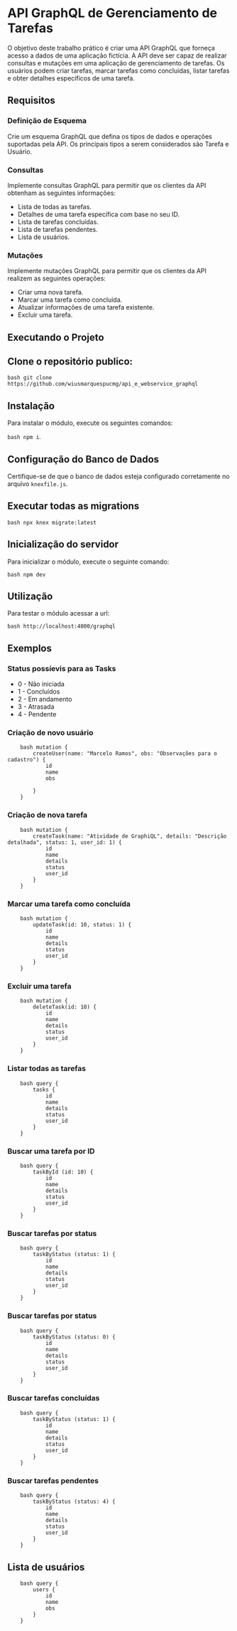 # API GraphQL de Gerenciamento de Tarefas

O objetivo deste trabalho prático é criar uma API GraphQL que forneça acesso a dados de uma aplicação fictícia. A API deve ser capaz de realizar consultas e mutações em uma aplicação de gerenciamento de tarefas. Os usuários podem criar tarefas, marcar tarefas como concluídas, listar tarefas e obter detalhes específicos de uma tarefa.

## Requisitos

### Definição de Esquema

Crie um esquema GraphQL que defina os tipos de dados e operações suportadas pela API. Os principais tipos a serem considerados são Tarefa e Usuário.

### Consultas

Implemente consultas GraphQL para permitir que os clientes da API obtenham as seguintes informações:

- Lista de todas as tarefas.
- Detalhes de uma tarefa específica com base no seu ID.
- Lista de tarefas concluídas.
- Lista de tarefas pendentes.
- Lista de usuários.

### Mutações

Implemente mutações GraphQL para permitir que os clientes da API realizem as seguintes operações:

- Criar uma nova tarefa.
- Marcar uma tarefa como concluída.
- Atualizar informações de uma tarefa existente.
- Excluir uma tarefa.

## Executando o Projeto

## Clone o repositório publico:

```bash git clone https://github.com/wiusmarquespucmg/api_e_webservice_graphql```

## Instalação

Para instalar o módulo, execute os seguintes comandos:

```bash npm i```.

## Configuração do Banco de Dados

Certifique-se de que o banco de dados esteja configurado corretamente no arquivo ```knexfile.js```.

## Executar todas as migrations

```bash npx knex migrate:latest```

## Inicialização do servidor

Para inicializar o módulo, execute o seguinte comando:

```bash npm dev```

## Utilização

Para testar o módulo acessar a url:

```bash http://localhost:4000/graphql```

## Exemplos

### Status possíevis para as Tasks

- 0 - Não iniciada
- 1 - Concluídos
- 2 - Em andamento
- 3 - Atrasada
- 4 - Pendente


### Criação de novo usuário

``` 
    bash mutation {
        createUser(name: "Marcelo Ramos", obs: "Observações para o cadastro") {
            id
            name
            obs
      
        }
    }
```

### Criação de nova tarefa

``` 
    bash mutation {
        createTask(name: "Atividade de GraphiQL", details: "Descrição detalhada", status: 1, user_id: 1) {
            id
            name
            details
            status
            user_id
        }
    }
```

### Marcar uma tarefa como concluída

``` 
    bash mutation {
        updateTask(id: 10, status: 1) {
            id
            name
            details
            status
            user_id
        }
    }
```

### Excluir uma tarefa

``` 
    bash mutation {
        deleteTask(id: 10) {
            id
            name
            details
            status
            user_id
        }
    }
```

### Listar todas as tarefas

``` 
    bash query {
        tasks {
            id
            name
            details
            status
            user_id
        }
    }
```

### Buscar uma tarefa por ID

``` 
    bash query {
        taskById (id: 10) {
            id
            name
            details
            status
            user_id
        }
    }
```

### Buscar tarefas por status

``` 
    bash query {
        taskByStatus (status: 1) {
            id
            name
            details
            status
            user_id
        }
    }
```

### Buscar tarefas por status

``` 
    bash query {
        taskByStatus (status: 0) {
            id
            name
            details
            status
            user_id
        }
    }
```

### Buscar tarefas concluídas

``` 
    bash query {
        taskByStatus (status: 1) {
            id
            name
            details
            status
            user_id
        }
    }
```

### Buscar tarefas pendentes

``` 
    bash query {
        taskByStatus (status: 4) {
            id
            name
            details
            status
            user_id
        }
    }
```

## Lista de usuários

``` 
    bash query {
        users {
            id
            name
            obs
        }
    }
```

